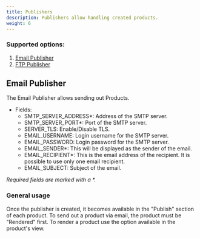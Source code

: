 ```yaml
---
title: Publishers
description: Publishers allow handling created products.
weight: 6
---
```


### Supported options:
1. [Email Publisher](#email-publisher)
2. [FTP Publisher](#ftp-publisher)

## Email Publisher
The Email Publisher allows sending out Products.

* Fields:
    * SMTP_SERVER_ADDRESS*: Address of the SMTP server.
    * SMTP_SERVER_PORT*: Port of the SMTP server.
    * SERVER_TLS: Enable/Disable TLS.
    * EMAIL_USERNAME: Login username for the SMTP server.
    * EMAIL_PASSWORD: Login password for the SMTP server.
    * EMAIL_SENDER*: This will be displayed as the sender of the email.
    * EMAIL_RECIPIENT*: This is the email address of the recipient. It is possible to use only one email recipient.
    * EMAIL_SUBJECT: Subject of the email.

_Required fields are marked with a *._

### General usage
Once the publisher is created, it becomes available in the "Publish" section of each product.
To send out a product via email, the product must be "Rendered" first. To render a product use the option available in the product's view.


